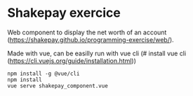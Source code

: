 # Shakepay exercice

Web component to display the net worth of an account (https://shakepay.github.io/programming-exercise/web/).

Made with vue, can be easilly run with vue cli (# install vue cli (https://cli.vuejs.org/guide/installation.html))

```shell
npm install -g @vue/cli 
npm install
vue serve shakepay_component.vue
```
